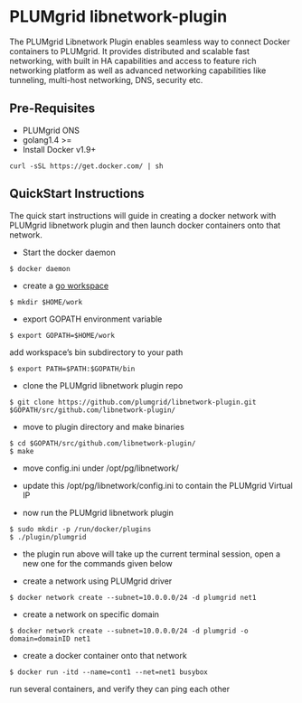 # PLUMgrid libnetwork-plugin
The PLUMgrid Libnetwork Plugin enables seamless way to connect Docker containers to PLUMgrid. It provides
distributed and scalable fast networking, with built in HA capabilities and access to feature rich
networking platform as well as advanced networking capabilities like tunneling, multi-host networking,
DNS, security etc.

## Pre-Requisites
- PLUMgrid ONS
- golang1.4 >=
- Install Docker v1.9+
```
curl -sSL https://get.docker.com/ | sh
```
## QuickStart Instructions
The quick start instructions will guide in creating a docker network with PLUMgrid libnetwork plugin and then launch docker containers onto that network.

* Start the docker daemon
```
$ docker daemon
```
* create a [go workspace](https://golang.org/doc/code.html#Workspaces)
```
$ mkdir $HOME/work
```
* export GOPATH environment variable
```
$ export GOPATH=$HOME/work
```
add workspace’s bin subdirectory to your path
```
$ export PATH=$PATH:$GOPATH/bin
```
* clone the PLUMgrid libnetwork plugin repo
```
$ git clone https://github.com/plumgrid/libnetwork-plugin.git $GOPATH/src/github.com/libnetwork-plugin/
```
* move to plugin directory and make binaries
```
$ cd $GOPATH/src/github.com/libnetwork-plugin/
$ make
```
* move config.ini under /opt/pg/libnetwork/

* update this /opt/pg/libnetwork/config.ini to contain the PLUMgrid Virtual IP

* now run the PLUMgrid libnetwork plugin
```
$ sudo mkdir -p /run/docker/plugins
$ ./plugin/plumgrid
```
* the plugin run above will take up the current terminal session, open a new one for the commands given below

* create a network using PLUMgrid driver
```
$ docker network create --subnet=10.0.0.0/24 -d plumgrid net1
```
* create a network on specific domain
```
$ docker network create --subnet=10.0.0.0/24 -d plumgrid -o domain=domainID net1
```
* create a docker container onto that network
```
$ docker run -itd --name=cont1 --net=net1 busybox
```
run several containers, and verify they can ping each other
